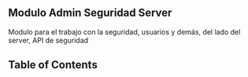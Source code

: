 ## Modulo Admin Seguridad Server

Modulo para el trabajo con la seguridad, usuarios y demás, del lado del server, API de seguridad

## Table of Contents